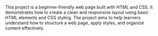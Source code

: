 This project is a beginner-friendly web page built with HTML and CSS. It demonstrates how to create a clean and responsive layout using basic HTML elements and CSS styling. The project aims to help learners understand how to structure a web page, apply styles, and organize content effectively.
